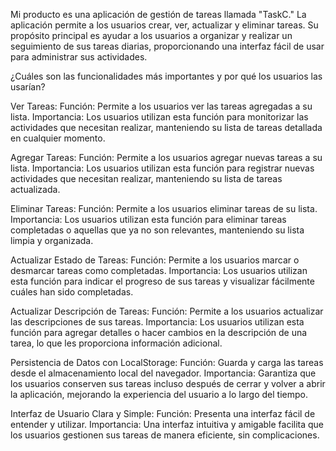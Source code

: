 Mi producto es una aplicación de gestión de tareas llamada "TaskC."
La aplicación permite a los usuarios crear, ver, actualizar y eliminar tareas. 
Su propósito principal es ayudar a los usuarios a organizar y realizar un seguimiento de sus tareas diarias, proporcionando una interfaz fácil de usar para administrar sus actividades.

¿Cuáles son las funcionalidades más importantes y por qué los usuarios las usarían?

Ver Tareas:
Función: Permite a los usuarios ver las tareas agregadas a su lista.
Importancia: Los usuarios utilizan esta función para monitorizar las actividades que necesitan realizar, 
manteniendo su lista de tareas detallada en cualquier momento.

Agregar Tareas:
Función: Permite a los usuarios agregar nuevas tareas a su lista.
Importancia: Los usuarios utilizan esta función para registrar nuevas actividades que necesitan realizar, 
manteniendo su lista de tareas actualizada.

Eliminar Tareas:
Función: Permite a los usuarios eliminar tareas de su lista.
Importancia: Los usuarios utilizan esta función para eliminar tareas completadas o aquellas que ya no son relevantes, manteniendo su lista limpia y organizada.

Actualizar Estado de Tareas:
Función: Permite a los usuarios marcar o desmarcar tareas como completadas.
Importancia: Los usuarios utilizan esta función para indicar el progreso de sus tareas y visualizar fácilmente cuáles han sido completadas.

Actualizar Descripción de Tareas:
Función: Permite a los usuarios actualizar las descripciones de sus tareas.
Importancia: Los usuarios utilizan esta función para agregar detalles o hacer cambios en la descripción de una tarea, lo que les proporciona información adicional.

Persistencia de Datos con LocalStorage:
Función: Guarda y carga las tareas desde el almacenamiento local del navegador.
Importancia: Garantiza que los usuarios conserven sus tareas incluso después de cerrar y volver a abrir la aplicación, mejorando la experiencia del usuario a lo largo del tiempo.

Interfaz de Usuario Clara y Simple:
Función: Presenta una interfaz fácil de entender y utilizar.
Importancia: Una interfaz intuitiva y amigable facilita que los usuarios gestionen sus tareas de manera eficiente, sin complicaciones.